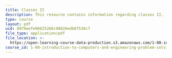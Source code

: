 ```yaml
---
title: Classes II
description: This resource contains information regarding classes II.
type: course
layout: pdf
uid: 8979eefe96625266c98826edb07536c7
file_type: application/pdf
file_location: >-
  https://open-learning-course-data-production.s3.amazonaws.com/1-00-introduction-to-computers-and-engineering-problem-solving-spring-2012/8979eefe96625266c98826edb07536c7_MIT1_00S12_Lec_8.pdf
course_id: 1-00-introduction-to-computers-and-engineering-problem-solving-spring-2012
---
```

